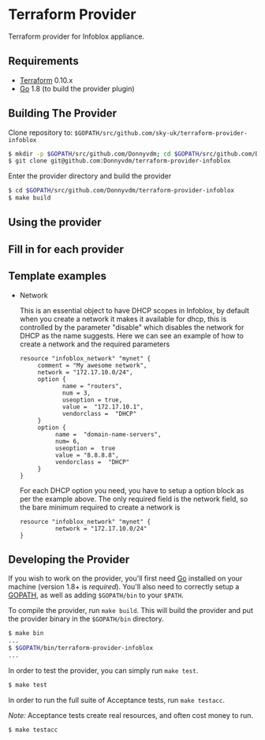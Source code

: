 Terraform Provider
==================

Terraform provider for Infoblox appliance.

Requirements
------------

-	[Terraform](https://www.terraform.io/downloads.html) 0.10.x
-	[Go](https://golang.org/doc/install) 1.8 (to build the provider plugin)

Building The Provider
---------------------

Clone repository to: `$GOPATH/src/github.com/sky-uk/terraform-provider-infoblox`

```sh
$ mkdir -p $GOPATH/src/github.com/Donnyvdm; cd $GOPATH/src/github.com/Donnyvdm
$ git clone git@github.com:Donnyvdm/terraform-provider-infoblox
```

Enter the provider directory and build the provider

```sh
$ cd $GOPATH/src/github.com/Donnyvdm/terraform-provider-infoblox
$ make build
```

Using the provider
----------------------
## Fill in for each provider


Template examples
------------------

 - Network
  
   This is an essential object to have DHCP scopes in Infoblox, by default when you create a network it makes it available for dhcp, this is controlled by the parameter "disable" which disables 
    the network for DHCP as the name suggests.
   Here we can see an example of how to create a network and the required parameters 
   ```
   resource "infoblox_network" "mynet" {
        comment = "My awesome network",
        network = "172.17.10.0/24",
        option {
               name = "routers",
               num = 3,
               useoption = true,
               value =  "172.17.10.1",
               vendorclass =  "DHCP"
        }
        option {
             name =  "domain-name-servers",
             num= 6,
             useoption =  true
             value = "8.8.8.8",
             vendorclass =  "DHCP"
        }
   } 
    ```
   For each DHCP option you need, you have to setup a option block as per the example above. 
   The only required field is the network field, so the bare minimum required to create a network is 
    ```
    resource "infoblox_network" "mynet" {
              network = "172.17.10.0/24"
    }
    ```
    

Developing the Provider
---------------------------

If you wish to work on the provider, you'll first need [Go](http://www.golang.org) installed on your machine (version 1.8+ is *required*). You'll also need to correctly setup a [GOPATH](http://golang.org/doc/code.html#GOPATH), as well as adding `$GOPATH/bin` to your `$PATH`.

To compile the provider, run `make build`. This will build the provider and put the provider binary in the `$GOPATH/bin` directory.

```sh
$ make bin
...
$ $GOPATH/bin/terraform-provider-infoblox
...
```

In order to test the provider, you can simply run `make test`.

```sh
$ make test
```

In order to run the full suite of Acceptance tests, run `make testacc`.

*Note:* Acceptance tests create real resources, and often cost money to run.

```sh
$ make testacc
```

